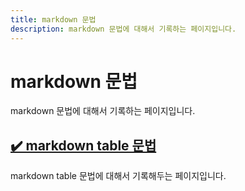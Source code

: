 ```yaml
---
title: markdown 문법
description: markdown 문법에 대해서 기록하는 페이지입니다.
---
```



markdown 문법
===


markdown 문법에 대해서 기록하는 페이지입니다.




[✔️ markdown table 문법](001_markdown_table.html 'markdown table 문법에 대해서 기록해두는 페이지입니다. ')
---


markdown table 문법에 대해서 기록해두는 페이지입니다. 



